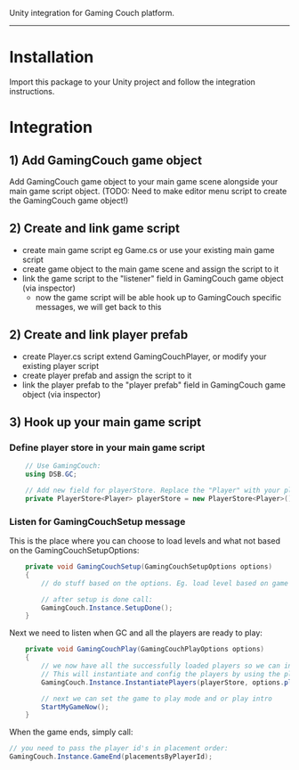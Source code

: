 Unity integration for Gaming Couch platform.

---

# Installation

Import this package to your Unity project and follow the integration instructions.

# Integration

## 1) Add GamingCouch game object

Add GamingCouch game object to your main game scene alongside your main game script object.
(TODO: Need to make editor menu script to create the GamingCouch game object!)

## 2) Create and link game script

- create main game script eg Game.cs or use your existing main game script
- create game object to the main game scene and assign the script to it
- link the game script to the "listener" field in GamingCouch game object (via inspector)
  - now the game script will be able hook up to GamingCouch specific messages, we will get back to this

## 2) Create and link player prefab

- create Player.cs script extend GamingCouchPlayer, or modify your existing player script
- create player prefab and assign the script to it
- link the player prefab to the "player prefab" field in GamingCouch game object (via inspector)

## 3) Hook up your main game script

### Define player store in your main game script

```C#
    // Use GamingCouch:
    using DSB.GC;

    // Add new field for playerStore. Replace the "Player" with your player script name, if it differs:
    private PlayerStore<Player> playerStore = new PlayerStore<Player>();
```

### Listen for GamingCouchSetup message

This is the place where you can choose to load levels and what not based on the GamingCouchSetupOptions:

```C#
    private void GamingCouchSetup(GamingCouchSetupOptions options)
    {
        // do stuff based on the options. Eg. load level based on game mode etc.

        // after setup is done call:
        GamingCouch.Instance.SetupDone();
    }
```

Next we need to listen when GC and all the players are ready to play:

```C#
    private void GamingCouchPlay(GamingCouchPlayOptions options)
    {
        // we now have all the successfully loaded players so we can instantiate them.
        // This will instantiate and config the players by using the player prefab linked to GamingCouch game object
        GamingCouch.Instance.InstantiatePlayers(playerStore, options.players);

        // next we can set the game to play mode and or play intro
        StartMyGameNow();
    }
```

When the game ends, simply call:

```C#
// you need to pass the player id's in placement order:
GamingCouch.Instance.GameEnd(placementsByPlayerId);
```
